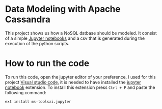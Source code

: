 # Data Modeling with Apache Cassandra
This project shows us how a NoSQL datbase should be modeled. It consist of a simple [Jupyter notebooks](https://jupyter.org/) and a csv that is generated during the execution of the python scripts.

# How to run the code
To run this code, open the jupyter editor of your preference, I used for this project [Visual studio code](https://code.visualstudio.com/), it is needed to have installed the [jupyter notebook](https://marketplace.visualstudio.com/items?itemName=ms-toolsai.jupyter) extension. To install this extension press `Ctrl + P` and paste the following command:
```
ext install ms-toolsai.jupyter
```